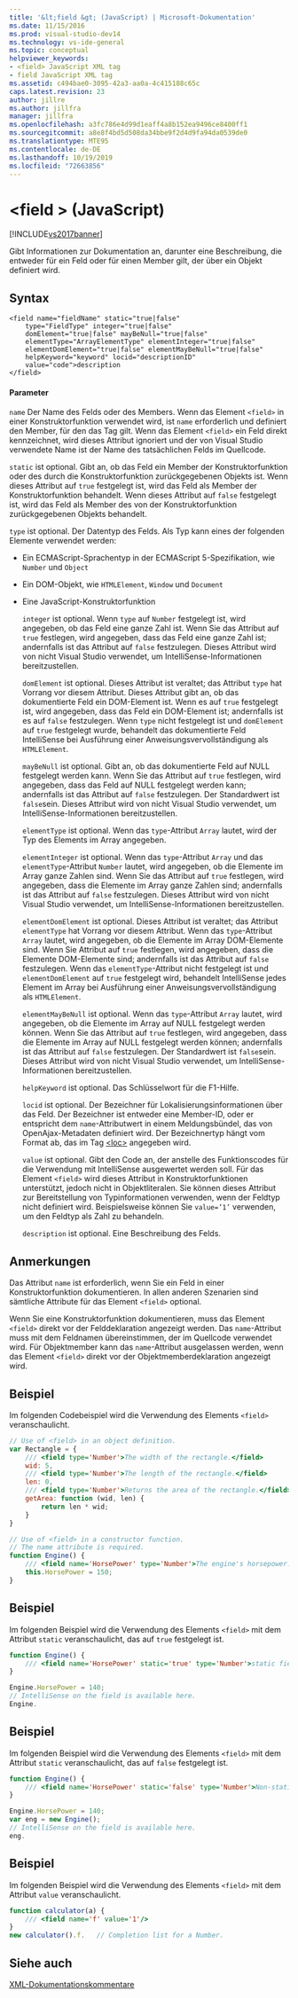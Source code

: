 ```yaml
---
title: '&lt;field &gt; (JavaScript) | Microsoft-Dokumentation'
ms.date: 11/15/2016
ms.prod: visual-studio-dev14
ms.technology: vs-ide-general
ms.topic: conceptual
helpviewer_keywords:
- <field> JavaScript XML tag
- field JavaScript XML tag
ms.assetid: c494bae0-3095-42a3-aa0a-4c415188c65c
caps.latest.revision: 23
author: jillre
ms.author: jillfra
manager: jillfra
ms.openlocfilehash: a3fc786e4d99d1eaff4a8b152ea9496ce8400ff1
ms.sourcegitcommit: a8e8f4bd5d508da34bbe9f2d4d9fa94da0539de0
ms.translationtype: MTE95
ms.contentlocale: de-DE
ms.lasthandoff: 10/19/2019
ms.locfileid: "72663856"
---
```

# <a name="ltfieldgt-javascript"></a>&lt;field &gt; (JavaScript)
[!INCLUDE[vs2017banner](../includes/vs2017banner.md)]

Gibt Informationen zur Dokumentation an, darunter eine Beschreibung, die entweder für ein Feld oder für einen Member gilt, der über ein Objekt definiert wird.

## <a name="syntax"></a>Syntax

```
<field name="fieldName" static="true|false"
    type="FieldType" integer="true|false"
    domElement="true|false" mayBeNull="true|false"
    elementType="ArrayElementType" elementInteger="true|false"
    elementDomElement="true|false" elementMayBeNull="true|false"
    helpKeyword="keyword" locid="descriptionID"
    value="code">description
</field>
```

#### <a name="parameters"></a>Parameter
 `name` Der Name des Felds oder des Members. Wenn das Element `<field>` in einer Konstruktorfunktion verwendet wird, ist `name` erforderlich und definiert den Member, für den das Tag gilt. Wenn das Element `<field>` ein Feld direkt kennzeichnet, wird dieses Attribut ignoriert und der von Visual Studio verwendete Name ist der Name des tatsächlichen Felds im Quellcode.

 `static` ist optional. Gibt an, ob das Feld ein Member der Konstruktorfunktion oder des durch die Konstruktorfunktion zurückgegebenen Objekts ist. Wenn dieses Attribut auf `true` festgelegt ist, wird das Feld als Member der Konstruktorfunktion behandelt. Wenn dieses Attribut auf `false` festgelegt ist, wird das Feld als Member des von der Konstruktorfunktion zurückgegebenen Objekts behandelt.

 `type` ist optional. Der Datentyp des Felds. Als Typ kann eines der folgenden Elemente verwendet werden:

- Ein ECMAScript-Sprachentyp in der ECMAScript 5-Spezifikation, wie `Number` und `Object`

- Ein DOM-Objekt, wie `HTMLElement`, `Window` und `Document`

- Eine JavaScript-Konstruktorfunktion

  `integer` ist optional. Wenn `type` auf `Number` festgelegt ist, wird angegeben, ob das Feld eine ganze Zahl ist. Wenn Sie das Attribut auf `true` festlegen, wird angegeben, dass das Feld eine ganze Zahl ist; andernfalls ist das Attribut auf `false` festzulegen. Dieses Attribut wird von nicht Visual Studio verwendet, um IntelliSense-Informationen bereitzustellen.

  `domElement` ist optional. Dieses Attribut ist veraltet; das Attribut `type` hat Vorrang vor diesem Attribut. Dieses Attribut gibt an, ob das dokumentierte Feld ein DOM-Element ist. Wenn es auf `true` festgelegt ist, wird angegeben, dass das Feld ein DOM-Element ist; andernfalls ist es auf `false` festzulegen. Wenn `type` nicht festgelegt ist und `domElement` auf `true` festgelegt wurde, behandelt das dokumentierte Feld IntelliSense bei Ausführung einer Anweisungsvervollständigung als `HTMLElement`.

  `mayBeNull` ist optional. Gibt an, ob das dokumentierte Feld auf NULL festgelegt werden kann. Wenn Sie das Attribut auf `true` festlegen, wird angegeben, dass das Feld auf NULL festgelegt werden kann; andernfalls ist das Attribut auf `false` festzulegen. Der Standardwert ist `false`sein. Dieses Attribut wird von nicht Visual Studio verwendet, um IntelliSense-Informationen bereitzustellen.

  `elementType` ist optional. Wenn das `type`-Attribut `Array` lautet, wird der Typ des Elements im Array angegeben.

  `elementInteger` ist optional. Wenn das `type`-Attribut `Array` und das `elementType`-Attribut `Number` lautet, wird angegeben, ob die Elemente im Array ganze Zahlen sind. Wenn Sie das Attribut auf `true` festlegen, wird angegeben, dass die Elemente im Array ganze Zahlen sind; andernfalls ist das Attribut auf `false` festzulegen. Dieses Attribut wird von nicht Visual Studio verwendet, um IntelliSense-Informationen bereitzustellen.

  `elementDomElement` ist optional. Dieses Attribut ist veraltet; das Attribut `elementType` hat Vorrang vor diesem Attribut. Wenn das `type`-Attribut `Array` lautet, wird angegeben, ob die Elemente im Array DOM-Elemente sind. Wenn Sie Attribut auf `true` festlegen, wird angegeben, dass die Elemente DOM-Elemente sind; andernfalls ist das Attribut auf `false` festzulegen. Wenn das `elementType`-Attribut nicht festgelegt ist und `elementDomElement` auf `true` festgelegt wird, behandelt IntelliSense jedes Element im Array bei Ausführung einer Anweisungsvervollständigung als `HTMLElement`.

  `elementMayBeNull` ist optional. Wenn das `type`-Attribut `Array` lautet, wird angegeben, ob die Elemente im Array auf NULL festgelegt werden können. Wenn Sie das Attribut auf `true` festlegen, wird angegeben, dass die Elemente im Array auf NULL festgelegt werden können; andernfalls ist das Attribut auf `false` festzulegen. Der Standardwert ist `false`sein. Dieses Attribut wird von nicht Visual Studio verwendet, um IntelliSense-Informationen bereitzustellen.

  `helpKeyword` ist optional. Das Schlüsselwort für die F1-Hilfe.

  `locid` ist optional. Der Bezeichner für Lokalisierungsinformationen über das Feld. Der Bezeichner ist entweder eine Member-ID, oder er entspricht dem `name`-Attributwert in einem Meldungsbündel, das von OpenAjax-Metadaten definiert wird. Der Bezeichnertyp hängt vom Format ab, das im Tag [\<loc>](../ide/loc-javascript.md) angegeben wird.

  `value` ist optional. Gibt den Code an, der anstelle des Funktionscodes für die Verwendung mit IntelliSense ausgewertet werden soll. Für das Element `<field>` wird dieses Attribut in Konstruktorfunktionen unterstützt, jedoch nicht in Objektliteralen. Sie können dieses Attribut zur Bereitstellung von Typinformationen verwenden, wenn der Feldtyp nicht definiert wird. Beispielsweise können Sie `value=’1’` verwenden, um den Feldtyp als Zahl zu behandeln.

  `description` ist optional. Eine Beschreibung des Felds.

## <a name="remarks"></a>Anmerkungen
 Das Attribut `name` ist erforderlich, wenn Sie ein Feld in einer Konstruktorfunktion dokumentieren. In allen anderen Szenarien sind sämtliche Attribute für das Element `<field>` optional.

 Wenn Sie eine Konstruktorfunktion dokumentieren, muss das Element `<field>` direkt vor der Felddeklaration angezeigt werden. Das `name`-Attribut muss mit dem Feldnamen übereinstimmen, der im Quellcode verwendet wird. Für Objektmember kann das `name`-Attribut ausgelassen werden, wenn das Element `<field>` direkt vor der Objektmemberdeklaration angezeigt wird.

## <a name="example"></a>Beispiel
 Im folgenden Codebeispiel wird die Verwendung des Elements `<field>` veranschaulicht.

```javascript
// Use of <field> in an object definition.
var Rectangle = {
    /// <field type='Number'>The width of the rectangle.</field>
    wid: 5,
    /// <field type='Number'>The length of the rectangle.</field>
    len: 0,
    /// <field type='Number'>Returns the area of the rectangle.</field>
    getArea: function (wid, len) {
        return len * wid;
    }
}

// Use of <field> in a constructor function.
// The name attribute is required.
function Engine() {
    /// <field name='HorsePower' type='Number'>The engine's horsepower.</field>
    this.HorsePower = 150;
}
```

## <a name="example"></a>Beispiel
 Im folgenden Beispiel wird die Verwendung des Elements `<field>` mit dem Attribut `static` veranschaulicht, das auf `true` festgelegt ist.

```javascript
function Engine() {
    /// <field name='HorsePower' static='true' type='Number'>static field desc.</field>
}

Engine.HorsePower = 140;
// IntelliSense on the field is available here.
Engine.

```

## <a name="example"></a>Beispiel
 Im folgenden Beispiel wird die Verwendung des Elements `<field>` mit dem Attribut `static` veranschaulicht, das auf `false` festgelegt ist.

```javascript
function Engine() {
    /// <field name='HorsePower' static='false' type='Number'>Non-static field desc.</field>
}

Engine.HorsePower = 140;
var eng = new Engine();
// IntelliSense on the field is available here.
eng.

```

## <a name="example"></a>Beispiel
 Im folgenden Beispiel wird die Verwendung des Elements `<field>` mit dem Attribut `value` veranschaulicht.

```javascript
function calculator(a) {
    /// <field name='f' value='1'/>
}
new calculator().f.   // Completion list for a Number.

```

## <a name="see-also"></a>Siehe auch
 [XML-Dokumentationskommentare](../ide/xml-documentation-comments-javascript.md)
